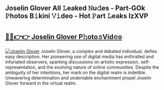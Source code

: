 ## Joselin Glover All 𝙻eaked 𝙽u𝚍es - Part-GOk 𝙿hotos B𝚒kini 𝚅𝚒deo - Hot 𝙿art 𝙻eaks IzXVP

# <h2><a href="http://ld455eq.urlbe.top/?page=Joselin+Glover">🔗🔗👉👉 Joselin Glover P𝚑oto𝚜Vid𝚎o</a></h2>

[![Joselin Glover](https://i.imgur.com/eBuTRDB.gif)](http://ld455eq.urlbe.top/?page=Joselin+Glover)
Joselin Glover, a complex and debated individual, defies easy description. Her pioneering use of digital media has enthralled and infuriated observers, sparking discussions on artistic expression, self-representation, and the evolving nature of online communities. Despite the ambiguity of her intentions, her mark on the digital realm is indelible. Unwavering determination and undeniable enchantment propel Joselin Glover forward in the virtual realm.
